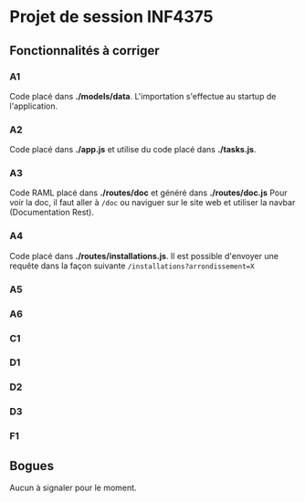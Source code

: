 Projet de session INF4375
=========================

Fonctionnalités à corriger
--------------------------

### A1 ###

Code placé dans **./models/data**.
L'importation s'effectue au startup de l'application.

### A2 ###

Code placé dans **./app.js** et utilise du code placé dans **./tasks.js**.

### A3 ###

Code RAML placé dans **./routes/doc** et généré dans **./routes/doc.js**
Pour voir la doc, il faut aller à `/doc` ou naviguer sur le site web et utiliser la navbar (Documentation Rest).

### A4 ###

Code placé dans **./routes/installations.js**.
Il est possible d'envoyer une requête dans la façon suivante `/installations?arrondissement=X`

### A5 ###



### A6 ###



### C1 ###



### D1 ###



### D2 ###



### D3 ###



### F1 ###

Bogues
------

Aucun à signaler pour le moment.
